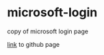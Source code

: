 
# microsoft-login
copy of microsoft login page

[link](https://rohit-mitra.github.io/microsoft-login/) to github page
